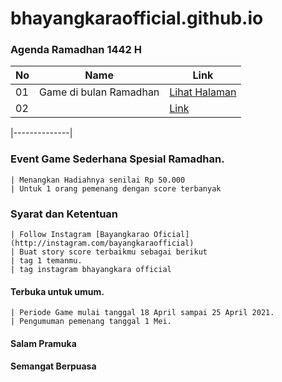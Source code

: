 # bhayangkaraofficial.github.io
### Agenda Ramadhan 1442 H

|  No  |  Name  | Link  |
|------|----------------|--------------|
|  01  | Game di bulan Ramadhan	  |[Lihat Halaman](https://bhayangkaraofficial.github.io/game/dist/index.html)|	         
|  02  | 	  |[Link]()|

|--------------|
### Event Game Sederhana Spesial Ramadhan.
    | Menangkan Hadiahnya senilai Rp 50.000 
    | Untuk 1 orang pemenang dengan score terbanyak


### Syarat dan Ketentuan 
    | Follow Instagram [Bayangkarao Oficial](http://instagram.com/bayangkaraofficial)
    | Buat story score terbaikmu sebagai berikut 
    | tag 1 temanmu.
    | tag instagram bhayangkara official


#### Terbuka untuk umum.
    | Periode Game mulai tanggal 18 April sampai 25 April 2021.
    | Pengumuman pemenang tanggal 1 Mei.


#### Salam Pramuka
#### Semangat Berpuasa


